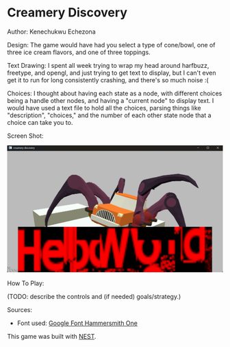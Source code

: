# Creamery Discovery

Author: Kenechukwu Echezona

Design: The game would have had you select a type of cone/bowl, one of three ice cream flavors, and one of three toppings.

Text Drawing: I spent all week trying to wrap my head around harfbuzz, freetype, and opengl, and just trying to get text to display, but I can't even get it to run for long consistently crashing, and there's so much noise :(

Choices: I thought about having each state as a node, with different choices being a handle other nodes, and having a "current node" to display text. I would have used a text file to hold all the choices, parsing things like "description", "choices," and the number of each other state node that a choice can take you to.

Screen Shot:

![ss](screenshot.png)

How To Play:

(TODO: describe the controls and (if needed) goals/strategy.)

Sources:
- Font used: [Google Font Hammersmith One](https://fonts.google.com/specimen/Hammersmith+One?preview.text=Select%20a%20cone%20type!&query=nic)

This game was built with [NEST](NEST.md).

